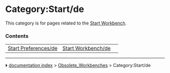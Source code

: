 # Category:Start/de
This category is for pages related to the [Start Workbench](Start_Workbench.md).

### Contents

|     |     |     |
| --- | --- | --- |
| [Start Preferences/de](Start_Preferences/de.md) | [Start Workbench/de](Start_Workbench/de.md) |



---
⏵ [documentation index](../README.md) > [Obsolete_Workbenches](Category_Obsolete_Workbenches.md) > Category:Start/de
